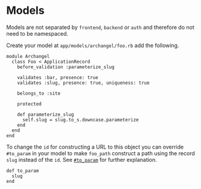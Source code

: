 # Models

Models are not separated by `frontend`, `backend` or `auth` and therefore do not need to be namespaced.

Create your model at `app/models/archangel/foo.rb` add the following.

```
module Archangel
  class Foo < ApplicationRecord
    before_validation :parameterize_slug

    validates :bar, presence: true
    validates :slug, presence: true, uniqueness: true

    belongs_to :site

    protected

    def parameterize_slug
      self.slug = slug.to_s.downcase.parameterize
    end
  end
end
```

To change the `id` for constructing a URL to this object you can override `#to_param` in your model to make `foo_path` construct a path using the record `slug` instead of the `id`. See [`#to_param`](https://apidock.com/rails/ActiveRecord/Base/to_param) for further explanation.

```
def to_param
  slug
end
```
